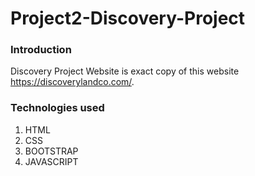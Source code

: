 # Project2-Discovery-Project
### Introduction
Discovery Project Website is exact copy of this website https://discoverylandco.com/.

### Technologies used
1. HTML
2. CSS
3. BOOTSTRAP
4. JAVASCRIPT
